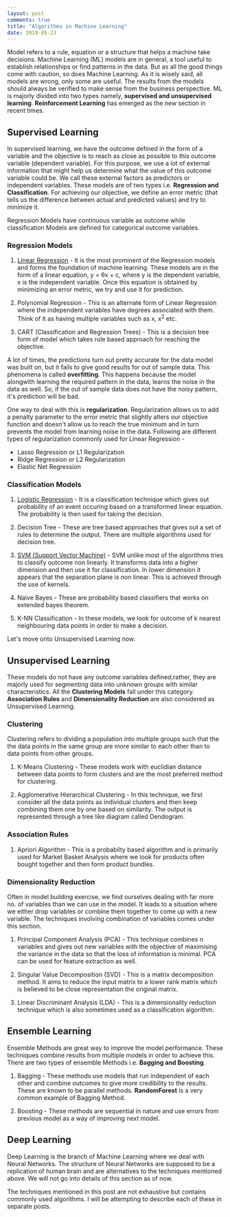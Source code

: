 ```yaml
---
layout: post
comments: true
title: "Algorithms in Machine Learning"
date: 2019-05-23
---
```


Model refers to a rule, equation or a structure that helps a machine take decisions. Machine Learning (ML) models are in general, a tool useful to establish relationships or find patterns in the data. But as all the good things come with caution, so does Machine Learning. As it is wisely said, all models are wrong, only some are useful. The results from the models should always be verified to make sense from the business perspective.
ML is majorly divided into two types namely, **supervised and unsupervised learning**. **Reinforcement Learning** has emerged as the new section in recent times.

## Supervised Learning

In supervised learning, we have the outcome defined in the form of a variable and the objective is to reach as close as possible to this outcome variable (dependent variable). For this purpose, we use a lot of external information that might help us determine what the value of this outcome variable could be. We call these external factors as predictors or independent variables. These models are of two types i.e. **Regression and Classification**. For achieving our objective, we define an error metric (that tells us the difference between actual and predicted values) and try to minimize it.

Regression Models have continuous variable as outcome while classification Models are defined for categorical outcome variables.

### Regression Models

1. [Linear Regression](https://abhisheksanghai.com/2019/06/18/linear-regression) - It is the most prominent of the Regression models and forms the foundation of machine learning. These models 
are in the form of a linear equation,  y = &theta;x + c, where y is the dependent variable, x is the independent variable. Once this equation is obtained by minimizing an error metric, we try and use it for prediction.

2. Polynomial Regression - This is an alternate form of Linear Regression where the independent variables have degrees associated with  them. Think of it as having multiple variables such as x, x<sup>2</sup> etc.

3. CART (Classification and Regression Trees) - This is a decision tree form of model which takes rule based approach for reaching the objective.

A lot of times, the predictions turn out pretty accurate for the data model was built on, but it fails to give good results for out of sample data. This phenomena is called **overfitting**. This happens because the model alongwith learning the required pattern in the data, learns the noise in the data as well. So, if the out of sample data does not have the noisy pattern, it's prediction will be bad.

One way to deal with this is **regularization**. Regularization allows us to add a penalty parameter to the error metric that slightly alters our objective function and doesn't allow us to reach the true minimum and in turn prevents the model from learning noise in the data. Following are different types of regularization commonly used for Linear Regression - 

- Lasso Regression or L1 Regularization
- Ridge Regression or L2 Regularization
- Elastic Net Regression

### Classification Models

1. [Logistic Regression](https://abhisheksanghai.com/2019/09/07/logistic-regression) - It is a classification technique which gives out probability of an event occuring based on a transformed linear equation. The probability is then used for taking the decision.

2. Decision Tree - These are tree based approaches that gives out a set of rules to determine the output. There are multiple algorithms 
used for decision tree.

3. [SVM (Support Vector Machine)](https://abhisheksanghai.com/2020/03/26/SVM) - SVM unlike most of the algorithms tries to classify outcome non linearly. It transforms data into a higher dimension and then use it for classification. In lower dimension it appears that the separation plane is non linear. This is achieved through the use of kernels.

4. Naive Bayes - These are probability based classifiers that works on extended bayes theorem.

5. K-NN Classification - In these models, we look for outcome of k nearest neighbouring data points in order to make a decision.

Let's move onto Unsupervised Learning now.

## Unsupervised Learning

These models do not have any outcome variables defined,rather, they are majorly used for segmenting data into unknown groups with similar characteristics. All the **Clustering Models** fall under this category. **Association Rules** and **Dimensionality Reduction** are also considered as Unsupervised Learning.

### Clustering

Clustering refers to dividing a population into multiple groups such that the the data points in the same group are more similar to each other than to data points from other groups.

1. K-Means Clustering - These models work with euclidian distance between data points to form clusters and are the most preferred method for clustering. 

2. Agglomerative Hierarchical Clustering - In this technique, we first consider all the data points as individual clusters and then keep combining them one by one based on similarity. The output is represented through a tree like diagram called Dendogram. 

### Association Rules

1. Apriori Algorithm - This is a probabilty based algorithm and is primarily used for Market Basket Analysis where we look for products often bought together and then form product bundles.

### Dimensionality Reduction

Often in model building exercise, we find ourselves dealing with far more no. of variables than we can use in the model. It leads to a situation where we either drop variables or combine them together to come up with a new variable. The techniques involving combination of variables comes under this section.

1. Principal Component Analysis (PCA) - This technique combines n variables and gives out new variables with the objective of maximising the variance in the data so that the loss of information is minimal. PCA can be used for feature extraction as well.

2. Singular Value Decomposition (SVD) - This is a matrix decomposition method. It aims to reduce the input matrix to a lower rank matrix which is believed to be close representation the original matrix.

3. Linear Discriminant Analysis (LDA) - This is a dimensionality reduction technique which is also sometimes used as a classification algorithm. 

## Ensemble Learning

Ensemble Methods are great way to improve the model performance. These techniques combine results from multiple models in order to achieve this. There are two types of ensemble Methods i.e. **Bagging and Boosting**.

1. Bagging - These methods use models that run independent of each other and combine outcomes to give more credibility to the results.
These are known to be parallel methods. **RandomForest** is a very common example of Bagging Method.

2. Boosting - These methods are sequential in nature and use errors from previous model as a way of improving next model.

## Deep Learning

Deep Learning is the branch of Machine Learning where we deal with Neural Networks. The structure of Neural Networks are supposed to be a replication of human brain and are alternatives to the techniques mentioned above. We will not go into details of this section as of now.

The techniques mentioned in this post are not exhaustive but contains commonly used algorithms. I will be attempting to describe each of these in separate posts.




